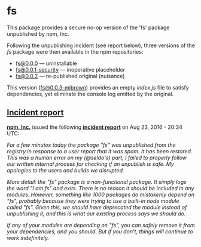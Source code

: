 # fs

This package provides a secure no-op version of the 'fs' package unpublished by npm, Inc.

Following the unpublishing incident (see report below), three versions of the *fs* package were then available in the npm repositories:

- fs@0.0.0 — uninstallable
- fs@0.0.1-security — inoperative placeholder
- fs@0.0.2 — re-published original (nuisance)

This version (fs@0.0.3-mjbrown) provides an empty *index.js* file to satisfy dependencies, yet eliminate the console log emitted by the original.

## [Incident report](http://status.npmjs.org/incidents/dw8cr1lwxkcr)

[**npm, Inc.**](http://status.npmjs.org/) issued the following [**incident report**](http://status.npmjs.org/incidents/dw8cr1lwxkcr) on Aug 23, 2016 - 20:34 UTC:

*For a few minutes today the package "fs" was unpublished from the registry in response to a user report that it was spam. It has been restored. This was a human error on my (@seldo's) part; I failed to properly follow our written internal process for checking if an unpublish is safe. My apologies to the users and builds we disrupted.*

*More detail: the "fs" package is a non-functional package. It simply logs the word "I am fs" and exits. There is no reason it should be included in any modules. However, something like 1000 packages *do* mistakenly depend on "fs", probably because they were trying to use a built-in node module called "fs". Given this, we should have deprecated the module instead of unpublishing it, and this is what our existing process says we should do.*

*If any of your modules are depending on "fs", you can safely remove it from your dependencies, and you should. But if you don't, things will continue to work indefinitely.*
